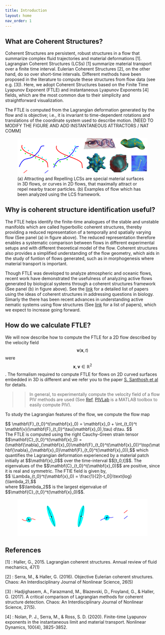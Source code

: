 ```yaml
---
title: Introduction
layout: home
nav_order: 1
---
```


## What are Coherent Structures?

Coherent Structures are persistent, robust structures in a flow that summarize complex fluid trajectories and material deformations [1]. Lagrangian Coherent Structures (LCSs) [1] summarize material transport over a finite time interval. Eulerian Coherent Structures [2], on the other hand, do so over short-time intervals. Different methods have been proposed in the literature to compute these structures from flow data (see e.g. [3]). Here, we adopt Coherent Structures based on the Finite Time Lyapunov Exponent (FTLE) and instantaneous Lyapunov Exponents [4] fields, which are the most common due to their simplicity and straightforward visualization. 

The FTLE is computed from the Lagrangian deformation generated by the flow and is objective; i.e., it is invariant to time-dependent rotations and translations of the coordinate system used to describe motion. 
[NEED TO MODIFY THE FIGURE AND ADD INSTANTANEOUS ATTRACTORS / NAT COMM]

<figure>
<img src="./Images/MainIntroBanner.png" alt="Alt text">
<figcaption>(a) Attracting and Repelling LCSs are special material surfaces in 3D flows, or curves in 2D flows, that maximally attract or repel nearby tracer particles. (b) Examples of flow which has been analyzed using the LCS framework. </figcaption>
</figure>

<!-- ![Introduction To Curved Surface FTLE](./Images/MainIntroBanner.png) -->

## Why is coherent structure identification useful?

The FTLE helps identify the finite-time analogues of the stable and unstable manifolds which are called hyperbollic coherent structures, thereby providing a reduced representation of a temporally and spatially varying flow (See panel (a) in figure above). The reduced representation therefore enables a systematic comparison between flows in different experimental setups and with different theoretical model of the flow. Coherent structures also provides a simplified understanding of the flow geometry, which aids in the study of funtion of flows generated, such as in morphogenesis where material transport is important.

Though FTLE was developed to analyze atmospheric and oceanic flows, recent work have demonstrated the usefulness of analyzing active flows generated by biological systems through a coherent structures framework (See panel (b) in figure above). See the [link](./docs/FTLEinBiology) for a detailed list of papers using the ideas of coherent structures in addressing questions in biology. Simarly the there has been recent advances in understanding active nematic systems using flow structures (See [link](./docs/FTLEinActiveSystems) for a list of papers), which we expect to increase going forward.

## How do we calculate FTLE?

We will now describe how to compute the FTLE for a 2D flow described by the velocity field $$\mathbf{v}(\mathbf{x},t)$$ were $$ \mathbf{x},\mathbf{v} \in \mathbb{R}^2$$. The formalism required to compute FTLE for flows on 2D curved surfaces embedded in 3D is different and we refer you to the paper [S. Santhosh et al]() for details.

>> In general, to experimentally compute the velocity field of a flow PIV methods are used (See [Ref](https://en.wikipedia.org/wiki/Particle_image_velocimetry), [PIVLab](https://pivlab.blogspot.com/p/blog-page_19.html) is a MATLAB toolbox to easily compute PIV). 

To study the Lagrangian features of the flow, we compute the flow map 
<div> 
$$ \mathbf{F}_{t_0}^t(\mathbf{x}_0)  = \mathbf{x}_0 + \int_{t_0}^t \mathbf{v}(\mathbf{F}_{t_0}^\tau(\mathbf{x}_0),\tau) d\tau. $$
</div>
The FTLE is computed using the right Cauchy-Green strain tensor $$\mathbf{C}_{t_0}^t(\mathbf{x}_0) = (\mathbf{\nabla}_{\mathbf{x}_0}\mathbf{F}_{t_0}^t(\mathbf{x}_0))^\top(\mathbf{\nabla}_{\mathbf{x}_0}\mathbf{F}_{t_0}^t(\mathbf{x}_0)),$$
which quantifies the Lagrangian deformation experienced by a material patch initially at $$\mathbf{x}_0$$ over the time-interval $$[t_0,t]$$. The eigenvalues of the $$\mathbf{C}_{t_0}^t(\mathbf{x}_0)$$ are positive, since it is real and symmetric. The FTlE field is given by, 
<div>
$$ \Lambda_{t_0}^t(\mathbf{x}_0) = \frac{1}{2|t-t_0|}\text{log}(\lambda_2),$$
 </div>
where $$\lambda_2$$ is the largest eigenvalue of $$\mathbf{C}_{t_0}^t(\mathbf{x}_0)$$.

<figure>
<img src="./Images/deformationIntroFTLE.png" alt="Alt text">
<figcaption> </figcaption>
</figure>

## References

[1] : Haller, G., 2015. Lagrangian coherent structures. Annual review of fluid mechanics, 47(1)

[2] : Serra, M., & Haller, G. (2016). Objective Eulerian coherent structures. Chaos: An Interdisciplinary Journal of Nonlinear Science, 26(5)

[3] : Hadjighasem, A., Farazmand, M., Blazevski, D., Froyland, G., & Haller, G. (2017). A critical comparison of Lagrangian methods for coherent structure detection. Chaos: An Interdisciplinary Journal of Nonlinear Science, 27(5).

[4] : Nolan, P. J., Serra, M., & Ross, S. D. (2020). Finite-time Lyapunov exponents in the instantaneous limit and material transport. Nonlinear Dynamics, 100(4), 3825-3852.

